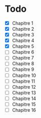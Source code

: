 # Todo

- [x] Chapitre 1
- [x] Chapitre 2
- [x] Chapitre 3
- [x] Chapitre 4
- [x] Chapitre 5
- [ ] Chapitre 6
- [ ] Chapitre 7
- [ ] Chapitre 8
- [ ] Chapitre 9
- [ ] Chapitre 10
- [ ] Chapitre 11
- [ ] Chapitre 12
- [ ] Chapitre 13
- [ ] Chapitre 14
- [ ] Chapitre 15
- [ ] Chapitre 16
